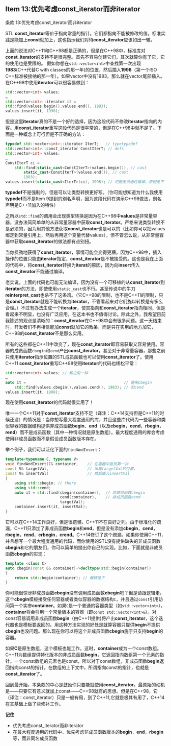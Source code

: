 ## Item 13:优先考虑const_iterator而非iterator
条款 13:优先考虑const_iterator而非iterator

STL **const_iterator**等价于指向常量的指针。它们都指向不能被修改的值。标准实践是能加上**const**就加上，这也指示我们对待**const_iterator**应该如出一辙。

上面的说法对C++11和C++98都是正确的，但是在C++98中，标准库对**const_iterator**的支持不是很完整。首先不容易创建它们，其次就算你有了它，它的使用也是受限的。
假如你想在`std::vector<int>`中查找第一次出现**1983**(C++代替C with classes的那一年)的位置，然后插入**1998**（第一个ISO C++标准被接纳的那一年）。如果vector中没有1983，那么就在vector尾部插入。在C++98中使用**iterator**可以很容易做到：

```cpp
std::vector<int> values;
…
std::vector<int>::iterator it =
std::find(values.begin(),values.end(), 1983);
values.insert(it, 1998);
```

但是这里**iterator**真的不是一个好的选择，因为这段代码不修改**iterator**指向的内容。用**const_iterator**重写这段代码是很平常的，但是在C++98中就不是了。下面是一种概念上可行但是不正确的方法：

```cpp
typedef std::vector<int>::iterator IterT; 	// typetypedef
std::vector<int>::const_iterator ConstIterT; // defs
std::vector<int> values;
…
ConstIterT ci =
	std::find(static_cast<ConstIterT>(values.begin()), // cast
		static_cast<ConstIterT>(values.end()), // cast
		1983);
values.insert(static_cast<IterT>(ci), 1998); // 可能无法通过编译，原因见下
```

**typedef**不是强制的，但是可以让类型转换更好写。（你可能想知道为什么我使用**typedef**而不是Item 9提到的别名声明，因为这段代码在演示C++98做法，别名声明是C++11加入的特性）

之所以`std::find`的调用会出现类型转换是因为在C++98中**values**是非常量容器，没办法简简单单的从非常量容器中获取**const_iterator**。严格来说类型转换不是必须的，因为用其他方法获取**const_iterator**也是可以的（比如你可以把values绑定到常量引用上，然后再用这个变量代替values），但不管怎么说，从非常量容器中获取**const_iterator**的做法都有点别扭。

当你费劲地获得了**const_iterator**，事情可能会变得更糟，因为C++98中，插入操作的位置只能由**iterator**指定，**const_iterator**是不被接受的。这也是我在上面的代码中，将**const_iterator**转换为**iterat**的原因，因为向**insert**传入**const_iterator**不能通过编译。

老实说，上面的代码也可能无法编译，因为没有一个可移植的从**const_iterator**到**iterator**的方法，即使使用`static_cast`也不行。甚至传说中的牛刀**reinterpret_cast**也杀不了这条鸡。（它C++98的限制，也不是C++11的限制，只是**const_iterator**就是不能转换为**iterator**，不管看起来对它们施以转换是有多么合理。）不过有办法生成一个**iterator**，使其指向和**const_iterator**指向相同，但是看起来不明显，也没有广泛应用，在这本书也不值得讨论。除此之外，我希望目前我陈述的观点是清晰的：**const_iterator**在C++98中会有很多问题。这一天结束时，开发者们不再相信能加**const**就加它的教条，而是只在实用的地方加它，C++98的**const_iterator**不是那么实用。

所有的这些都在C++11中改变了，现在**const_iterator**即容易获取又容易使用。容器的成员函数`cbegin`和`cend`产出**const_iterator**，甚至对于非常量容器，那些之前只使用**iterator**指示位置的STL成员函数也可以使用**const_iterator**了。使用C++11 **const_iterator**重写C++98使用**iterator**的代码也稀松平常：
```cpp
std::vector<int> values; // 和之前一样
…
auto it = 											// 使用cbegin
	std::find(values.cbegin(),values.cend(), 1983); // 和cend
values.insert(it, 1998);
```
现在使用**const_iterator**的代码就很实用了！

唯一一个C++11对于**const_iterator**支持不足（译注：C++14支持但是C++11的时候还没）的情况是：当你想写最大程度通用的库，并且这些库代码为一些容器和类似容器的数据结构提供非成员函数**begin**、**end**（以及**cbegin**，**cend**，**rbegin**，**rend**）而不是成员函数（其中一种情况就是原生数组）。最大程度通用的库会考虑使用非成员函数而不是假设成员函数版本存在。

举个例子，我们可以泛化下面的`findAndInsert`：

```cpp
template<typename C, typename V>
void findAndInsert(C& container, 	// 在容器中查找第一次
const V& targetVal, 				// 出现targetVal的位置，
const V& insertVal) 				// 然后插入insertVal
{ 									
	using std::cbegin; // there
	using std::cend;
	auto it = std::find(cbegin(container), 	// 非成员函数cbegin
						cend(container), 	// 非成员函数cend
						targetVal);
	container.insert(it, insertVal);
}
```

它可以在C++14工作良好，但是很遗憾，C++11不在良好之列。由于标准化的疏漏，C++11只添加了非成员函数**begin**和**end**，但是没有添加**cbegin**，**cend**，**rbegin**，**rend**，**crbegin**，**crend**。C++14修订了这个疏漏，如果你使用C++11，并且想写一个最大程度通用的代码，而你使用的STL没有提供缺失的非成员函数**cbegin**和它的朋友们，你可以简单的抛出你自己的实现。比如，下面就是非成员函数**cbegin**的实现：

```cpp
template <class C>
auto cbegin(const C& container)->decltype(std::begin(container))
{
	return std::begin(container); // 解释见下
}
```

你可能很惊讶非成员函数**cbegin**没有调用成员函数**cbegin**吧？但是请跟逻辑走。这个**cbegin**模板接受任何容器或者类似容器的数据结构`C`，并且通过`const`引用访问第一个实参**container**。如果`C`是一个普通的容器类型（如`std::vector<int>`），**container**将会引用一个常量版本的容器（即`const std::vector<int>&`）。对const容器调用非成员函数**begin**（由C++11提供)将产出**const_iterator**，这个迭代器也是模板要返回的。用这种方法实现的好处是就算容器只提供**begin**不提供**cbegin**也没问题。那么现在你可以将这个非成员函数**cbegin**施于只支持**begin**的容器。

如果**C**是原生数组，这个模板也能工作。这时，**container**成为一个const数组。C++11为数组提供特化版本的非成员函数**begin**，它返回指向数组第一个元素的指针。一个const数组的元素也是const，所以对于const数组，非成员函数**begin**返回指向const的指针。在数组的上下文中，所谓指向const的指针，也就是**const_iterator**了。

回到最开始，本条款的中心是鼓励你只要能就使用**const_iterator**。最原始的动机是——只要它有意义就加上const——C++98就有的思想。但是在C++98，它（译注：const_iterator）只是一般有用，到了C++11,它就是极其有用了，C++14在其基础上做了些修补工作。

**记住**

+ 优先考虑const_iterator而非iterator
+ 在最大程度通用的代码中，优先考虑非成员函数版本的**begin**，**end**，**rbegin**等，而非同名成员函数
